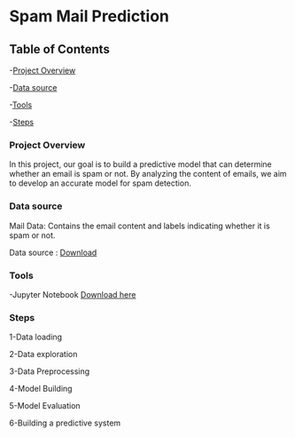 # Spam Mail Prediction

## Table of Contents

 -[Project Overview](#Project-Overview)
 
 -[Data source](#Data-source)
 
 -[Tools](#Tools)
 
 -[Steps](#Steps)
 
### Project Overview

In this project, our goal is to build a predictive model that can determine whether an email is spam or not. By analyzing the content of emails, we aim to develop an accurate model for spam detection.

### Data source 

Mail Data: Contains the email content and labels indicating whether it is spam or not.

Data source : [Download](https://drive.google.com/file/d/1uzbhec5TW_OjFr4UUZkoMm0rpyvYdhZw/view)

### Tools

-Jupyter Notebook [Download here](https://www.anaconda.com/download/)

### Steps

1-Data loading

2-Data exploration

3-Data Preprocessing

4-Model Building

5-Model Evaluation

6-Building a predictive system
